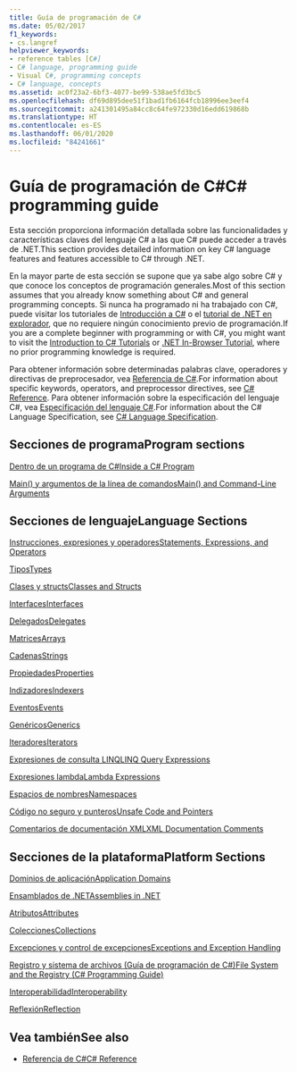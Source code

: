 ```yaml
---
title: Guía de programación de C#
ms.date: 05/02/2017
f1_keywords:
- cs.langref
helpviewer_keywords:
- reference tables [C#]
- C# language, programming guide
- Visual C#, programming concepts
- C# language, concepts
ms.assetid: ac0f23a2-6bf3-4077-be99-538ae5fd3bc5
ms.openlocfilehash: df69d895dee51f1bad1fb6164fcb18996ee3eef4
ms.sourcegitcommit: a241301495a84cc8c64fe972330d16edd619868b
ms.translationtype: HT
ms.contentlocale: es-ES
ms.lasthandoff: 06/01/2020
ms.locfileid: "84241661"
---
```

# <a name="c-programming-guide"></a><span data-ttu-id="a302a-102">Guía de programación de C#</span><span class="sxs-lookup"><span data-stu-id="a302a-102">C# programming guide</span></span>

<span data-ttu-id="a302a-103">Esta sección proporciona información detallada sobre las funcionalidades y características claves del lenguaje C# a las que C# puede acceder a través de .NET.</span><span class="sxs-lookup"><span data-stu-id="a302a-103">This section provides detailed information on key C# language features and features accessible to C# through .NET.</span></span>  
  
 <span data-ttu-id="a302a-104">En la mayor parte de esta sección se supone que ya sabe algo sobre C# y que conoce los conceptos de programación generales.</span><span class="sxs-lookup"><span data-stu-id="a302a-104">Most of this section assumes that you already know something about C# and general programming concepts.</span></span> <span data-ttu-id="a302a-105">Si nunca ha programado ni ha trabajado con C#, puede visitar los tutoriales de [Introducción a C#](../tutorials/intro-to-csharp/index.md) o el [tutorial de .NET en explorador](https://dotnet.microsoft.com/learn/dotnet/in-browser-tutorial/1), que no requiere ningún conocimiento previo de programación.</span><span class="sxs-lookup"><span data-stu-id="a302a-105">If you are a complete beginner with programming or with C#, you might want to visit the [Introduction to C# Tutorials](../tutorials/intro-to-csharp/index.md) or [.NET In-Browser Tutorial](https://dotnet.microsoft.com/learn/dotnet/in-browser-tutorial/1), where no prior programming knowledge is required.</span></span>  
  
 <span data-ttu-id="a302a-106">Para obtener información sobre determinadas palabras clave, operadores y directivas de preprocesador, vea [Referencia de C#](../language-reference/index.md).</span><span class="sxs-lookup"><span data-stu-id="a302a-106">For information about specific keywords, operators, and preprocessor directives, see [C# Reference](../language-reference/index.md).</span></span> <span data-ttu-id="a302a-107">Para obtener información sobre la especificación del lenguaje C#, vea [Especificación del lenguaje C#](/dotnet/csharp/language-reference/language-specification/introduction).</span><span class="sxs-lookup"><span data-stu-id="a302a-107">For information about the C# Language Specification, see [C# Language Specification](/dotnet/csharp/language-reference/language-specification/introduction).</span></span>  
  
## <a name="program-sections"></a><span data-ttu-id="a302a-108">Secciones de programa</span><span class="sxs-lookup"><span data-stu-id="a302a-108">Program sections</span></span>

[<span data-ttu-id="a302a-109">Dentro de un programa de C#</span><span class="sxs-lookup"><span data-stu-id="a302a-109">Inside a C# Program</span></span>](./inside-a-program/index.md)  
  
[<span data-ttu-id="a302a-110">Main() y argumentos de la línea de comandos</span><span class="sxs-lookup"><span data-stu-id="a302a-110">Main() and Command-Line Arguments</span></span>](./main-and-command-args/index.md)  

## <a name="language-sections"></a><span data-ttu-id="a302a-111">Secciones de lenguaje</span><span class="sxs-lookup"><span data-stu-id="a302a-111">Language Sections</span></span>

[<span data-ttu-id="a302a-112">Instrucciones, expresiones y operadores</span><span class="sxs-lookup"><span data-stu-id="a302a-112">Statements, Expressions, and Operators</span></span>](./statements-expressions-operators/index.md)  

 [<span data-ttu-id="a302a-113">Tipos</span><span class="sxs-lookup"><span data-stu-id="a302a-113">Types</span></span>](./types/index.md)  

 [<span data-ttu-id="a302a-114">Clases y structs</span><span class="sxs-lookup"><span data-stu-id="a302a-114">Classes and Structs</span></span>](./classes-and-structs/index.md)  
  
 [<span data-ttu-id="a302a-115">Interfaces</span><span class="sxs-lookup"><span data-stu-id="a302a-115">Interfaces</span></span>](./interfaces/index.md)  

 [<span data-ttu-id="a302a-116">Delegados</span><span class="sxs-lookup"><span data-stu-id="a302a-116">Delegates</span></span>](./delegates/index.md)  

 [<span data-ttu-id="a302a-117">Matrices</span><span class="sxs-lookup"><span data-stu-id="a302a-117">Arrays</span></span>](./arrays/index.md)  
  
 [<span data-ttu-id="a302a-118">Cadenas</span><span class="sxs-lookup"><span data-stu-id="a302a-118">Strings</span></span>](./strings/index.md)  
  
 [<span data-ttu-id="a302a-119">Propiedades</span><span class="sxs-lookup"><span data-stu-id="a302a-119">Properties</span></span>](./classes-and-structs/properties.md)  
  
 [<span data-ttu-id="a302a-120">Indizadores</span><span class="sxs-lookup"><span data-stu-id="a302a-120">Indexers</span></span>](./indexers/index.md)  
  
 [<span data-ttu-id="a302a-121">Eventos</span><span class="sxs-lookup"><span data-stu-id="a302a-121">Events</span></span>](./events/index.md)  
  
 [<span data-ttu-id="a302a-122">Genéricos</span><span class="sxs-lookup"><span data-stu-id="a302a-122">Generics</span></span>](./generics/index.md)  
  
 [<span data-ttu-id="a302a-123">Iteradores</span><span class="sxs-lookup"><span data-stu-id="a302a-123">Iterators</span></span>](./concepts/iterators.md)
  
 [<span data-ttu-id="a302a-124">Expresiones de consulta LINQ</span><span class="sxs-lookup"><span data-stu-id="a302a-124">LINQ Query Expressions</span></span>](../linq/index.md)  
  
 [<span data-ttu-id="a302a-125">Expresiones lambda</span><span class="sxs-lookup"><span data-stu-id="a302a-125">Lambda Expressions</span></span>](./statements-expressions-operators/lambda-expressions.md)  
  
 [<span data-ttu-id="a302a-126">Espacios de nombres</span><span class="sxs-lookup"><span data-stu-id="a302a-126">Namespaces</span></span>](./namespaces/index.md)  
  
 [<span data-ttu-id="a302a-127">Código no seguro y punteros</span><span class="sxs-lookup"><span data-stu-id="a302a-127">Unsafe Code and Pointers</span></span>](./unsafe-code-pointers/index.md)  
  
 [<span data-ttu-id="a302a-128">Comentarios de documentación XML</span><span class="sxs-lookup"><span data-stu-id="a302a-128">XML Documentation Comments</span></span>](./xmldoc/index.md)  
  
## <a name="platform-sections"></a><span data-ttu-id="a302a-129">Secciones de la plataforma</span><span class="sxs-lookup"><span data-stu-id="a302a-129">Platform Sections</span></span>

 [<span data-ttu-id="a302a-130">Dominios de aplicación</span><span class="sxs-lookup"><span data-stu-id="a302a-130">Application Domains</span></span>](../../framework/app-domains/application-domains.md)  
  
 [<span data-ttu-id="a302a-131">Ensamblados de .NET</span><span class="sxs-lookup"><span data-stu-id="a302a-131">Assemblies in .NET</span></span>](../../standard/assembly/index.md)  
  
 [<span data-ttu-id="a302a-132">Atributos</span><span class="sxs-lookup"><span data-stu-id="a302a-132">Attributes</span></span>](./concepts/attributes/index.md)  
  
 [<span data-ttu-id="a302a-133">Colecciones</span><span class="sxs-lookup"><span data-stu-id="a302a-133">Collections</span></span>](./concepts/collections.md)  
  
 [<span data-ttu-id="a302a-134">Excepciones y control de excepciones</span><span class="sxs-lookup"><span data-stu-id="a302a-134">Exceptions and Exception Handling</span></span>](./exceptions/index.md)  
  
 [<span data-ttu-id="a302a-135">Registro y sistema de archivos (Guía de programación de C#)</span><span class="sxs-lookup"><span data-stu-id="a302a-135">File System and the Registry (C# Programming Guide)</span></span>](./file-system/index.md)  
  
 [<span data-ttu-id="a302a-136">Interoperabilidad</span><span class="sxs-lookup"><span data-stu-id="a302a-136">Interoperability</span></span>](./interop/index.md)  
  
 [<span data-ttu-id="a302a-137">Reflexión</span><span class="sxs-lookup"><span data-stu-id="a302a-137">Reflection</span></span>](./concepts/reflection.md)  
  
## <a name="see-also"></a><span data-ttu-id="a302a-138">Vea también</span><span class="sxs-lookup"><span data-stu-id="a302a-138">See also</span></span>

- [<span data-ttu-id="a302a-139">Referencia de C#</span><span class="sxs-lookup"><span data-stu-id="a302a-139">C# Reference</span></span>](../language-reference/index.md)
